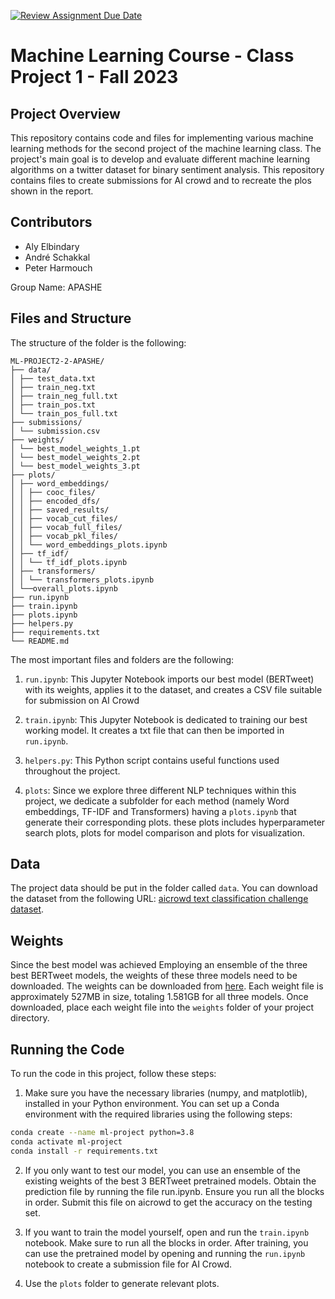 [![Review Assignment Due Date](https://classroom.github.com/assets/deadline-readme-button-24ddc0f5d75046c5622901739e7c5dd533143b0c8e959d652212380cedb1ea36.svg)](https://classroom.github.com/a/U9FTc9i_)

# Machine Learning Course - Class Project 1 - Fall 2023

## Project Overview

This repository contains code and files for implementing various machine learning methods for the second project of the machine learning class. The project's main goal is to develop and evaluate different machine learning algorithms on a twitter dataset for binary sentiment analysis. This repository contains files to create submissions for AI crowd and to recreate the plos shown in the report.

## Contributors

- Aly Elbindary
- André Schakkal
- Peter Harmouch

Group Name: APASHE

## Files and Structure

The structure of the folder is the following:

```
ML-PROJECT2-2-APASHE/
├── data/
│ ├── test_data.txt
│ ├── train_neg.txt
│ ├── train_neg_full.txt
│ ├── train_pos.txt
│ └── train_pos_full.txt
├── submissions/
│ └── submission.csv
├── weights/
│ └── best_model_weights_1.pt
│ └── best_model_weights_2.pt
│ └── best_model_weights_3.pt
├── plots/
│ ├── word_embeddings/
│ │ ├── cooc_files/
│ │ ├── encoded_dfs/
│ │ ├── saved_results/
│ │ ├── vocab_cut_files/
│ │ ├── vocab_full_files/
│ │ ├── vocab_pkl_files/
│ │ └── word_embeddings_plots.ipynb
│ ├── tf_idf/
│ │ └── tf_idf_plots.ipynb
│ ├── transformers/
│ │ └── transformers_plots.ipynb
│ └──overall_plots.ipynb
├── run.ipynb
├── train.ipynb
├── plots.ipynb
├── helpers.py
├── requirements.txt
└── README.md
```

The most important files and folders are the following:
1. `run.ipynb`: This Jupyter Notebook imports our best model (BERTweet) with its weights, applies it to the dataset, and creates a CSV file suitable for submission on AI Crowd

2. `train.ipynb`: This Jupyter Notebook is dedicated to training our best working model. It creates a txt file that can then be imported in `run.ipynb`.

3. `helpers.py`: This Python script contains useful functions used throughout the project.

4. `plots`: Since we explore three different NLP techniques within this project, we dedicate a subfolder for each method (namely Word embeddings, TF-IDF and Transformers) having a `plots.ipynb` that generate their corresponding plots. these plots includes hyperparameter search plots, plots for model comparison and plots for visualization.

## Data

The project data should be put in the folder called `data`. You can download the dataset from the following URL: [aicrowd text classification challenge dataset](https://www.aicrowd.com/challenges/epfl-ml-text-classification/dataset_files).

## Weights

Since the best model was achieved Employing an ensemble of the three best BERTweet models, the weights of these three models need to be downloaded. The weights can be downloaded from [here](https://drive.google.com/drive/folders/1O6vY0ZJwj5IZE-NlFzyauW-a58AkrWao?usp=sharing). Each weight file is approximately 527MB in size, totaling 1.581GB for all three models. Once downloaded, place each weight file into the `weights` folder of your project directory.


## Running the Code

To run the code in this project, follow these steps:

1. Make sure you have the necessary libraries (numpy, and matplotlib), installed in your Python environment. You can set up a Conda environment with the required libraries using the following steps:

```bash
conda create --name ml-project python=3.8
conda activate ml-project
conda install -r requirements.txt
```

2. If you only want to test our model, you can use an ensemble of the existing weights of the best 3 BERTweet pretrained models. Obtain the prediction file by running the file run.ipynb. Ensure you run all the blocks in order. Submit this file on aicrowd to get the accuracy on the testing set.

2. If you want to train the model yourself, open and run the `train.ipynb` notebook. Make sure to run all the blocks in order. After training, you can use the pretrained model by opening and running the `run.ipynb` notebook to create a submission file for AI Crowd.

4. Use the `plots` folder to generate relevant plots.
